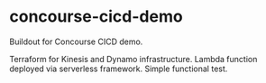 # concourse-cicd-demo

Buildout for Concourse CICD demo.

Terraform for Kinesis and Dynamo infrastructure.
Lambda function deployed via serverless framework.
Simple functional test.
